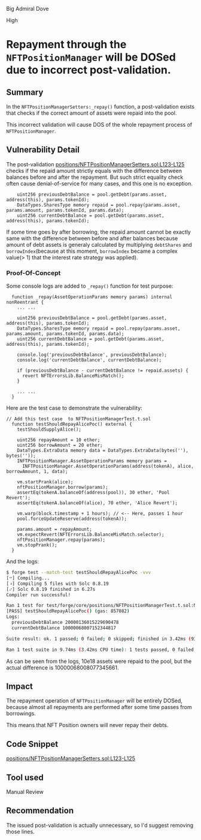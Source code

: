 Big Admiral Dove

High

# Repayment through the `NFTPositionManager` will be DOSed due to incorrect post-validation.

## Summary

In the `NFTPositionManagerSetters:_repay()` function, a post-validation exists that checks if the correct amount of assets were repaid into the pool.

This incorrect validation will cause DOS of the whole repayment process of `NFTPositionManager`.

## Vulnerability Detail

The post-validation [positions/NFTPositionManagerSetters.sol:L123-L125](https://github.com/sherlock-audit/2024-06-new-scope/blob/c8300e73f4d751796daad3dadbae4d11072b3d79/zerolend-one/contracts/core/positions/NFTPositionManagerSetters.sol#L123-L125) checks if the repaid amount strictly equals with the difference between balances before and after the repayment. But such strict equality check often cause denial-of-service for many cases, and this one is no exception.
```solidity
    uint256 previousDebtBalance = pool.getDebt(params.asset, address(this), params.tokenId);
    DataTypes.SharesType memory repaid = pool.repay(params.asset, params.amount, params.tokenId, params.data);
    uint256 currentDebtBalance = pool.getDebt(params.asset, address(this), params.tokenId);
```

If some time goes by after borrowing, the repaid amount cannot be exactly same with the difference between before and after balances because amount of debt assets is generaly calculated by multiplying `debtShares` and `borrowIndex`(because at this moment, `borrowIndex` became a complex value(> 1) that the interest rate strategy was applied).

### Proof-Of-Concept

Some console logs are added to `_repay()` function for test purpose:

```solidity
  function _repay(AssetOperationParams memory params) internal nonReentrant {
    ... ...

    uint256 previousDebtBalance = pool.getDebt(params.asset, address(this), params.tokenId);
    DataTypes.SharesType memory repaid = pool.repay(params.asset, params.amount, params.tokenId, params.data);
    uint256 currentDebtBalance = pool.getDebt(params.asset, address(this), params.tokenId);

    console.log('previousDebtBalance', previousDebtBalance);
    console.log('currentDebtBalance', currentDebtBalance);

    if (previousDebtBalance - currentDebtBalance != repaid.assets) {
      revert NFTErrorsLib.BalanceMisMatch();
    }

    ... ...
  }
```

Here are the test case to demonstrate the vulnerability:

```solidity
// Add this test case  to NFTPositionManagerTest.t.sol
  function testShouldRepayAlicePoc() external {
    testShouldSupplyAlice();

    uint256 repayAmount = 10 ether;
    uint256 borrowAmount = 20 ether;
    DataTypes.ExtraData memory data = DataTypes.ExtraData(bytes(''), bytes(''));
    INFTPositionManager.AssetOperationParams memory params =
      INFTPositionManager.AssetOperationParams(address(tokenA), alice, borrowAmount, 1, data);

    vm.startPrank(alice);
    nftPositionManager.borrow(params);
    assertEq(tokenA.balanceOf(address(pool)), 30 ether, 'Pool Revert');
    assertEq(tokenA.balanceOf(alice), 70 ether, 'Alice Revert');

    vm.warp(block.timestamp + 1 hours); // <-- Here, passes 1 hour
    pool.forceUpdateReserve(address(tokenA));

    params.amount = repayAmount;
    vm.expectRevert(NFTErrorsLib.BalanceMisMatch.selector);
    nftPositionManager.repay(params);
    vm.stopPrank();
  }
```

And the logs:
```bash
$ forge test --match-test testShouldRepayAlicePoc -vvv
[⠒] Compiling...
[⠰] Compiling 5 files with Solc 0.8.19
[⠔] Solc 0.8.19 finished in 6.27s
Compiler run successful!

Ran 1 test for test/forge/core/positions/NFTPositionManagerTest.t.sol:NFTPostionManagerTest
[PASS] testShouldRepayAlicePoc() (gas: 857082)
Logs:
  previousDebtBalance 20000136015229690478
  currentDebtBalance 10000068007152344817

Suite result: ok. 1 passed; 0 failed; 0 skipped; finished in 3.42ms (937.80µs CPU time)

Ran 1 test suite in 9.74ms (3.42ms CPU time): 1 tests passed, 0 failed, 0 skipped (1 total tests)
```

As can be seen from the logs, 10e18 assets were repaid to the pool, but the actual difference is 10000068008077345661.

## Impact

The repayment operation of `NFTPositionManager` will be entirely DOSed, because almost all repayments are performed after some time passes from borrowings.

This means that NFT Position owners will never repay their debts.

## Code Snippet

[positions/NFTPositionManagerSetters.sol:L123-L125](https://github.com/sherlock-audit/2024-06-new-scope/blob/c8300e73f4d751796daad3dadbae4d11072b3d79/zerolend-one/contracts/core/positions/NFTPositionManagerSetters.sol#L123-L125)

## Tool used

Manual Review

## Recommendation

The issued post-validation is actually unnecessary, so I'd suggest removing those lines.

